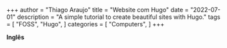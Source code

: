+++
author = "Thiago Araujo"
title = "Website com Hugo"
date = "2022-07-01"
description = "A simple tutorial to create beautiful sites with Hugo."
tags = [
    "FOSS", 
    "Hugo",
]
categories = [
    "Computers",
]
+++

__Inglês__
